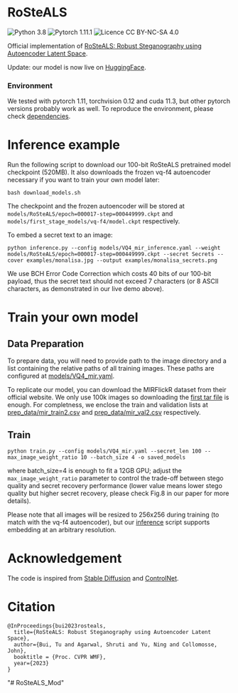 # RoSteALS
![Python 3.8](https://img.shields.io/badge/Python-3.8-green) ![Pytorch 1.11.1](https://img.shields.io/badge/Pytorch-1.11.1-green) ![Licence CC BY-NC-SA 4.0](https://img.shields.io/badge/license-CC--BY--NC--SA--4.0-blueviolet)


Official implementation of [RoSteALS: Robust Steganography using Autoencoder Latent Space](https://arxiv.org/abs/2304.03400).

Update: our model is now live on [HuggingFace](https://huggingface.co/spaces/tubui/rosteal).

### Environment

We tested with pytorch 1.11, torchvision 0.12 and cuda 11.3, but other pytorch versions probably work as well. To reproduce the environment, please check [dependencies](dependencies).

# Inference example
Run the following script to download our 100-bit RoSteALS pretrained model checkpoint (520MB). It also downloads the frozen vq-f4 autoencoder necessary if you want to train your own model later:

```
bash download_models.sh
```
The checkpoint and the frozen autoencoder  will be stored at `models/RoSteALS/epoch=000017-step=000449999.ckpt` and `models/first_stage_models/vq-f4/model.ckpt` respectively.

To embed a secret text to an image:
```
python inference.py --config models/VQ4_mir_inference.yaml --weight models/RoSteALS/epoch=000017-step=000449999.ckpt --secret Secrets --cover examples/monalisa.jpg --output examples/monalisa_secrets.png
```

We use BCH Error Code Correction which costs 40 bits of our 100-bit payload, thus the secret text should not exceed 7 characters (or 8 ASCII characters, as demonstrated in our live demo above). 
<!---
You should get the results like this:
Cover | Stego | Resolution | Secret text
:---:| :---: |:---: | :---:
<img src="examples/monalisa.jpg" height="200px"/> | <img src="examples/monalisa_secrets.png" height="200px"/> | 1200x771| secrets
<img src="examples/934.jpg" height="200px"/> | <img src="examples/934_Harry.png" height="200px"/> | 640x427| Harry
<img src="examples/forest.jpg" height="200px"/> | <img src="examples/forest_Braies.png" height="200px"/> | 1920x1325 |Braies
-->

# Train your own model
## Data Preparation
To prepare data, you will need to provide path to the image directory and a list containing the relative paths of all training images. These paths are configured at [models/VQ4_mir.yaml](models/VQ4_mir.yaml).

To replicate our model, you can download the MIRFlickR dataset from their official website. We only use 100k images so downloading the [first tar file](https://press.liacs.nl/mirflickr/mirflickr1m.v3b/images0.zip) is enough. For completness, we enclose the train and validation lists at [prep_data/mir_train2.csv](prep_data/mir_train2.csv) and  [prep_data/mir_val2.csv](prep_data/mir_val2.csv) respectively.

## Train
```
python train.py --config models/VQ4_mir.yaml --secret_len 100 --max_image_weight_ratio 10 --batch_size 4 -o saved_models

```
where batch_size=4 is enough to fit a 12GB GPU; adjust the `max_image_weight_ratio` parameter to control the trade-off between stego quality and secret recovery performance (lower value means lower stego quality but higher secret recovery, please check Fig.8 in our paper for more details).

Please note that all images will be resized to 256x256 during training (to match with the vq-f4 autoencoder), but our [inference](encoder.py) script supports embedding at an arbitrary resolution.


# Acknowledgement
The code is inspired from [Stable Diffusion](https://github.com/CompVis/stable-diffusion) and [ControlNet](https://github.com/lllyasviel/ControlNet). 


# Citation
```
@InProceedings{bui2023rosteals,
  title={RoSteALS: Robust Steganography using Autoencoder Latent Space},
  author={Bui, Tu and Agarwal, Shruti and Yu, Ning and Collomosse, John},
  booktitle = {Proc. CVPR WMF},
  year={2023}
}
```
"# RoSteALS_Mod" 
